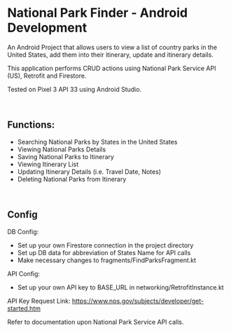 # National Park Finder - Android Development
An Android Project that allows users to view a list of country parks in the United States, add them into their itinerary, update and itinerary details.

This application performs CRUD actions using National Park Service API (US), Retrofit and Firestore.

Tested on Pixel 3 API 33 using Android Studio.

<br>

## Functions:
- Searching National Parks by States in the United States
- Viewing National Parks Details
- Saving National Parks to Itinerary
- Viewing Itinerary List
- Updating Itinerary Details (i.e. Travel Date, Notes)
- Deleting National Parks from Itinerary

<br>

## Config
DB Config:
- Set up your own Firestore connection in the project directory
- Set up DB data for abbreviation of States Name for API calls
- Make necessary changes to fragments/FindParksFragment.kt

API Config:
- Set up your own API key to BASE_URL in networking/RetrofitInstance.kt

API Key Request Link: https://www.nps.gov/subjects/developer/get-started.htm

Refer to documentation upon National Park Service API calls.
